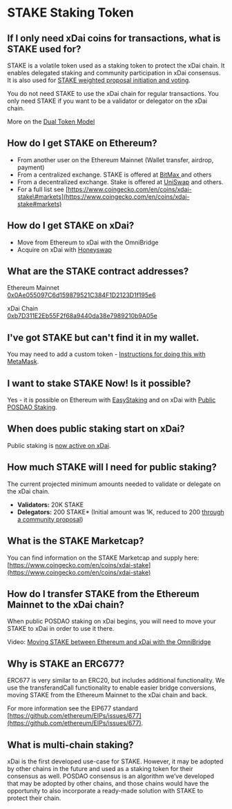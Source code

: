 # STAKE Staking Token

## If I only need xDai coins for transactions, what is STAKE used for?

STAKE is a volatile token used as a staking token to protect the xDai chain. It enables delegated staking and community participation in xDai consensus. It is also used for [STAKE weighted proposal initiation and voting](../../for-stakers/stake-token/stake-weighted-voting/).

You do not need STAKE to use the xDai chain for regular transactions. You only need STAKE if you want to be a validator or delegator on the xDai chain.

More on the [Dual Token Model](../../for-stakers/stake-token/stake-reward-mechanics/dual-token-model.md)

## How do I get STAKE on Ethereum?

* From another user on the Ethereum Mainnet \(Wallet transfer, airdrop, payment\)
* From a centralized exchange. STAKE is offered at [BitMax ](https://bitmax.io/#/trade/usdt/stake)and others
* From a decentralized exchange. Stake is offered at [UniSwap](https://uniswap.exchange/swap/0x0ae055097c6d159879521c384f1d2123d1f195e6) and others. 
* For a full list see [https://www.coingecko.com/en/coins/xdai-stake\#markets](https://www.coingecko.com/en/coins/xdai-stake#markets)

## How do I get STAKE on xDai?

* Move from Ethereum to xDai with the OmniBridge
* Acquire on xDai with [Honeyswap](../project-spotlights/honeyswap.md)

## What are the STAKE contract addresses?

Ethereum Mainnet  
[0x0Ae055097C6d159879521C384F1D2123D1f195e6](https://etherscan.io/token/0x0Ae055097C6d159879521C384F1D2123D1f195e6)

xDai Chain  
[0xb7D311E2Eb55F2f68a9440da38e7989210b9A05e](https://blockscout.com/xdai/mainnet/address/0xb7D311E2Eb55F2f68a9440da38e7989210b9A05e/transactions)

## I've got STAKE but can't find it in my wallet.

You may need to add a custom token - [Instructions for doing this with MetaMask](../../for-stakers/stake-token/get-stake/add-stake-to-metamask.md).

## I want to stake STAKE Now! Is it possible?

Yes - it is possible on Ethereum with [EasyStaking](https://easy-staking.xdaichain.com/) and on xDai with [Public POSDAO Staking](../../for-stakers/staking-protocol/).

## When does public staking start on xDai?

Public staking is [now active on xDai](../news-and-information/project-updates/public-posdao-announcement.md).

## How much STAKE will I need for public staking?

The current projected minimum amounts needed to validate or delegate on the xDai chain.

* **Validators:** 20K STAKE
* **Delegators:** 200 STAKE\* \(Initial amount was 1K, reduced to 200 [through a community proposal](../../for-stakers/stake-token/stake-weighted-voting/)\)

## What is the STAKE Marketcap?

You can find information on the STAKE Marketcap and supply here: [https://www.coingecko.com/en/coins/xdai-stake](https://www.coingecko.com/en/coins/xdai-stake)

## How do I transfer STAKE from the Ethereum Mainnet to the xDai chain?

When public POSDAO staking on xDai begins, you will need to move your STAKE to xDai in order to use it there.

Video: [Moving STAKE between Ethereum and xDai with the OmniBridge](https://youtu.be/qbuBqur9lcE)

## Why is STAKE an ERC677?

ERC677 is very similar to an ERC20, but includes additional functionality. We use the transferandCall functionality to enable easier bridge conversions, moving STAKE from the Ethereum Mainnet to the xDai chain and back.

For more information see the EIP677 standard [https://github.com/ethereum/EIPs/issues/677](https://github.com/ethereum/EIPs/issues/677).

## What is multi-chain staking?

xDai is the first developed use-case for STAKE. However, it may be adopted by other chains in the future and used as a staking token for their consensus as well. POSDAO consensus is an algorithm we’ve developed that may be adopted by other chains, and those chains would have the opportunity to also incorporate a ready-made solution with STAKE to protect their chain.

